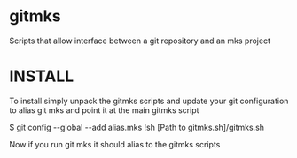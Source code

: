 gitmks
=======================

Scripts that allow interface between a git repository and an mks project

INSTALL
=======================

To install simply unpack the gitmks scripts and update your git configuration to alias git mks and point it at the main gitmks script

$ git config --global --add alias.mks !sh [Path to gitmks.sh]/gitmks.sh

Now if you run git mks it should alias to the gitmks scripts
